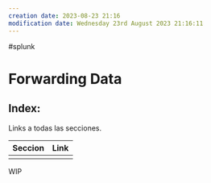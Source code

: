 ```yaml
---
creation date: 2023-08-23 21:16
modification date: Wednesday 23rd August 2023 21:16:11
---
```


#splunk 
# Forwarding Data

## Index:

Links a todas las secciones.

| Seccion | Link |
| ------- | ---- |
|         |      |

WIP